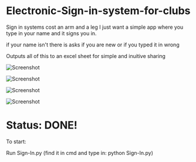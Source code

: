 # Electronic-Sign-in-system-for-clubs
Sign in systems cost an arm and a leg I just want a simple app where you type in your name and it signs you in.

if your name isn't there is asks if you are new or if you typed it in wrong

Outputs all of this to an excel sheet for simple and inuitive sharing

![Screenshot](https://i.imgur.com/sJ273o5.png)

![Screenshot](https://imgur.com/1J35E0t)

![Screenshot](https://imgur.com/5ZtmNtL)

![Screenshot](https://imgur.com/pxBymlt)



# Status: DONE! 

To start:

Run Sign-In.py
(find it in cmd and type in: python Sign-In.py)

